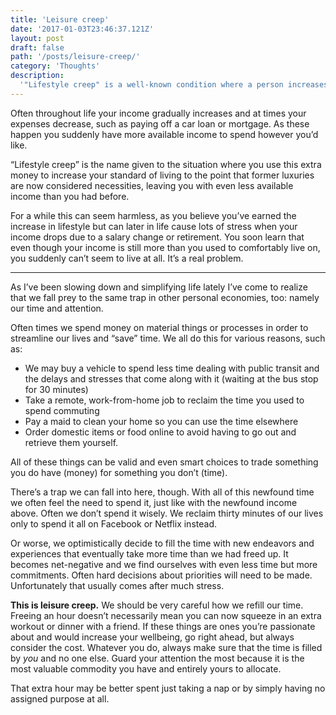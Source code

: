 ```yaml
---
title: 'Leisure creep'
date: '2017-01-03T23:46:37.121Z'
layout: post
draft: false
path: '/posts/leisure-creep/'
category: 'Thoughts'
description:
  '"Lifestyle creep" is a well-known condition where a person increases their standard of living in-step with their income such that luxury becomes necessity. I think we do a similar thing with our leisure time.'
---
```


Often throughout life your income gradually increases and at times your expenses decrease, such as paying off a car loan or mortgage. As these happen you suddenly have more available income to spend however you’d like.

“Lifestyle creep” is the name given to the situation where you use this extra money to increase your standard of living to the point that former luxuries are now considered necessities, leaving you with even less available income than you had before.

For a while this can seem harmless, as you believe you’ve earned the increase in lifestyle but can later in life cause lots of stress when your income drops due to a salary change or retirement. You soon learn that even though your income is still more than you used to comfortably live on, you suddenly can’t seem to live at all. It’s a real problem.

---

As I’ve been slowing down and simplifying life lately I’ve come to realize that we fall prey to the same trap in other personal economies, too: namely our time and attention.

Often times we spend money on material things or processes in order to streamline our lives and “save” time. We all do this for various reasons, such as:

- We may buy a vehicle to spend less time dealing with public transit and the delays and stresses that come along with it (waiting at the bus stop for 30 minutes)
- Take a remote, work-from-home job to reclaim the time you used to spend commuting
- Pay a maid to clean your home so you can use the time elsewhere
- Order domestic items or food online to avoid having to go out and retrieve them yourself.

All of these things can be valid and even smart choices to trade something you do have (money) for something you don’t (time).

There’s a trap we can fall into here, though. With all of this newfound time we often feel the need to spend it, just like with the newfound income above. Often we don’t spend it wisely. We reclaim thirty minutes of our lives only to spend it all on Facebook or Netflix instead.

Or worse, we optimistically decide to fill the time with new endeavors and experiences that eventually take more time than we had freed up. It becomes net-negative and we find ourselves with even less time but more commitments. Often hard decisions about priorities will need to be made. Unfortunately that usually comes after much stress.

**This is leisure creep.** We should be very careful how we refill our time. Freeing an hour doesn’t necessarily mean you can now squeeze in an extra workout or dinner with a friend. If these things are ones you’re passionate about and would increase your wellbeing, go right ahead, but always consider the cost. Whatever you do, always make sure that the time is filled by _you_ and no one else. Guard your attention the most because it is the most valuable commodity you have and entirely yours to allocate.

That extra hour may be better spent just taking a nap or by simply having no assigned purpose at all.
